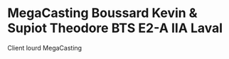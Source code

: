 MegaCasting
Boussard Kevin & Supiot Theodore 
BTS E2-A IIA Laval
===========

Client lourd MegaCasting
